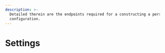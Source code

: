 ```yaml
---
description: >-
  Detailed therein are the endpoints required for a constructing a personalised
  configuration.
---
```


# Settings

